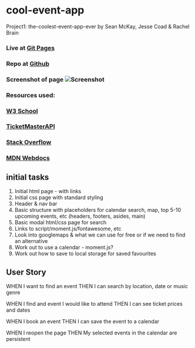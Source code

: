 # cool-event-app

Project1: the-coolest-event-app-ever by Sean McKay, Jesse Coad & Rachel Brain

### Live at [Git Pages](https://github.com/rachel-brain/cool-event-app)

### Repo at [Github](https://github.com/JWCoad/Weather-Dashboard)

### Screenshot of page ![Screenshot](https://github.com/rachel-brain/cool-event-app/tree/main/assets/images/screenshotdeployed.jpg)

### Resources used:

### [W3 School](https://www.w3schools.com)

### [TicketMasterAPI](https://developer.ticketmaster.com/)

### [Stack Overflow](https://stackoverflow.com/)

### [MDN Webdocs](https://developer.mozilla.org/en-US/docs/Web/API/Fetch_API)

## initial tasks

1. Initial html page - with links
2. Initial css page with standard styling
3. Header & nav bar
4. Basic structure with placeholders for calendar search, map, top 5-10 upcoming events, etc (headers, footers, asides, main)
5. Basic modal html/css page for search
6. Links to script/moment.js/fontawesome, etc
7. Look into googlemaps & what we can use for free or if we need to find an alternative
8. Work out to use a calendar - moment.js?
9. Work out how to save to local storage for saved favourites

## User Story

WHEN I want to find an event
THEN I can search by location, date or music genre

WHEN I find and event I would like to attend
THEN I can see ticket prices and dates

WHEN I book an event
THEN I can save the event to a calendar

WHEN I reopen the page
THEN My selected events in the calendar are persistent
